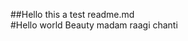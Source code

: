 ##Hello this a test readme.md   
#Hello world Beauty madam raagi chanti                                         